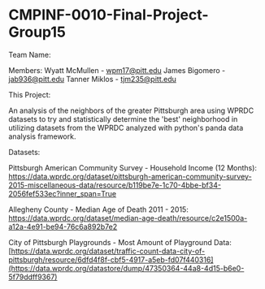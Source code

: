 ﻿# CMPINF-0010-Final-Project-Group15

Team Name:

Members: 
Wyatt McMullen - wpm17@pitt.edu
James Bigomero - jab936@pitt.edu
Tanner Miklos - tjm235@pitt.edu

This Project: 

An analysis of the neighbors of the greater Pittsburgh area using WPRDC datasets to try and statistically determine
the 'best' neighborhood in utilizing datasets from the WPRDC analyzed with python's panda data analysis framework.

Datasets:

Pittsburgh American Community Survey - Household Income (12 Months): https://data.wprdc.org/dataset/pittsburgh-american-community-survey-2015-miscellaneous-data/resource/b119be7e-1c70-4bbe-bf34-2056fef533ec?inner_span=True

Allegheny County - Median Age of Death 2011 - 2015: https://data.wprdc.org/dataset/median-age-death/resource/c2e1500a-a12a-4e91-be94-76c6a892b7e2

City of Pittsburgh Playgrounds - Most Amount of Playground Data: [https://data.wprdc.org/dataset/traffic-count-data-city-of-pittsburgh/resource/6dfd4f8f-cbf5-4917-a5eb-fd07f440316](https://data.wprdc.org/datastore/dump/47350364-44a8-4d15-b6e0-5f79ddff9367)


